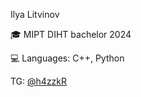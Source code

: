 <!--
**h4zzkR/h4zzkR** is a ✨ _special_ ✨ repository because its `README.md` (this file) appears on your GitHub profile.
-->
Ilya Litvinov

🎓 MIPT DIHT bachelor 2024

💻 Languages: C++, Python

TG: [@h4zzkR](https://t.me/h4zzkR)

<!--
- 🔭 I’m currently working on ...
- 🌱 I’m currently learning ...
- 👯 I’m looking to collaborate on ...
- 🤔 I’m looking for help with ...
- 💬 Ask me about ...
- 📫 How to reach me: ...
- 😄 Pronouns: ...
- ⚡ Fun fact: ...
-->
